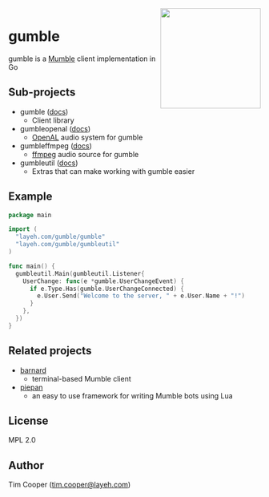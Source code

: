 <img src="misc/gumble.svg" width="200" align="right">

# gumble

gumble is a [Mumble](https://mumble.info/) client implementation in Go

## Sub-projects

- gumble ([docs](https://pkg.go.dev/layeh.com/gumble/gumble))
    - Client library
- gumbleopenal ([docs](https://pkg.go.dev/layeh.com/gumble/gumbleopenal))
    - [OpenAL](http://kcat.strangesoft.net/openal.html) audio system for gumble
- gumbleffmpeg ([docs](https://pkg.go.dev/layeh.com/gumble/gumbleffmpeg))
    - [ffmpeg](https://www.ffmpeg.org/) audio source for gumble
- gumbleutil ([docs](https://pkg.go.dev/layeh.com/gumble/gumbleutil))
    - Extras that can make working with gumble easier

## Example

```go
package main

import (
  "layeh.com/gumble/gumble"
  "layeh.com/gumble/gumbleutil"
)

func main() {
  gumbleutil.Main(gumbleutil.Listener{
    UserChange: func(e *gumble.UserChangeEvent) {
      if e.Type.Has(gumble.UserChangeConnected) {
        e.User.Send("Welcome to the server, " + e.User.Name + "!")
      }
    },
  })
}
```

## Related projects

- [barnard](https://layeh.com/barnard)
    - terminal-based Mumble client
- [piepan](https://layeh.com/piepan)
    - an easy to use framework for writing Mumble bots using Lua

## License

MPL 2.0

## Author

Tim Cooper (<tim.cooper@layeh.com>)
